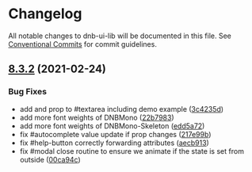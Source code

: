 # Changelog

All notable changes to dnb-ui-lib will be documented in this file. See
[Conventional Commits](https://conventionalcommits.org) for commit guidelines.

## [8.3.2](https://github.com/dnbexperience/eufemia/compare/v8.3.1...v8.3.2) (2021-02-24)


### Bug Fixes

* add  and  prop to #textarea including demo example ([3c4235d](https://github.com/dnbexperience/eufemia/commit/3c4235d8f6f4a7512d67d55de8107e1376812ad4))
* add more font weights of DNBMono ([22b7983](https://github.com/dnbexperience/eufemia/commit/22b7983e3ec1caec5f4d99a555de12e1e2d2f6d0))
* add more font weights of DNBMono-Skeleton ([edd5a72](https://github.com/dnbexperience/eufemia/commit/edd5a722df94a5f07dd96e9e603d802809ed0637))
* fix #autocomplete value update if prop changes ([217e99b](https://github.com/dnbexperience/eufemia/commit/217e99b1834f62405462e0c994db231fbd33e8a4))
* fix #help-button correctly forwarding attributes ([aecb913](https://github.com/dnbexperience/eufemia/commit/aecb913f4a010e7d58d941b31c12e7f4d1230118))
* fix #modal close routine to ensure we animate if the state is set from outside ([00ca94c](https://github.com/dnbexperience/eufemia/commit/00ca94cfd9dec923b0f7172dbdb628d6b51f5738))
